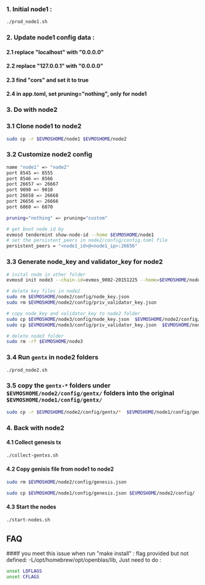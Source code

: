 ### 1. Initial node1 :

```bash
./prod_node1.sh
```

### 2. Update node1 config data :

#### 2.1 replace "localhost" with "0.0.0.0"

#### 2.2 replace "127.0.0.1" with "0.0.0.0"

#### 2.3 find "cors" and set it to true

#### 2.4 in app.toml, set pruning="nothing", only for node1

### 3. Do with node2 

### 3.1 Clone node1 to node2 

```bash
sudo cp -r $EVMOSHOME/node1 $EVMOSHOME/node2
```

### 3.2 Customize node2 config

```bash
name "node1" => "node2"
port 8545 => 8555
port 8546 => 8566
port 26657 => 26667
port 9090 => 9010
port 26658 => 26668
port 26656 => 26666
port 6060 => 6070

pruning="nothing" => pruning="custom"

# get boot node id by 
evmosd tendermint show-node-id --home $EVMOSHOME/node1
# set the persistent_peers in node2/config/config.toml file
persistent_peers = "<node1_id>@<node1_ip>:26656"
```

### 3.3 Generate node_key and validator_key for node2

```bash
# inital node in other folder
evmosd init node3 --chain-id=evmos_9002-20151225 --home=$EVMOSHOME/node3

# delete key files in node2
sudo rm $EVMOSHOME/node2/config/node_key.json
sudo rm $EVMOSHOME/node2/config/priv_validator_key.json

# copy node_key and validator_key to node2 folder
sudo cp $EVMOSHOME/node3/config/node_key.json  $EVMOSHOME/node2/config/
sudo cp $EVMOSHOME/node3/config/priv_validator_key.json  $EVMOSHOME/node2/config/

# delete node3 folder
sudo rm -rf $EVMOSHOME/node3
```

### 3.4 Run `gentx` in node2 folders
```bash
./prod_node2.sh
```
### 3.5 copy the `gentx-*` folders under  `$EVMOSHOME/node2/config/gentx/` folders into the original `$EVMOSHOME/node1/config/gentx/`

```bash
sudo cp -r $EVMOSHOME/node2/config/gentx/*  $EVMOSHOME/node1/config/gentx/
```

### 4. Back with node2 
#### 4.1 Collect genesis tx 

```bash
./collect-gentxs.sh
```

#### 4.2 Copy genisis file from node1 to node2

```bash
sudo rm $EVMOSHOME/node2/config/genesis.json

sudo cp $EVMOSHOME/node1/config/genesis.json $EVMOSHOME/node2/config/
```

#### 4.3 Start the nodes

```bash
./start-nodes.sh
```

## FAQ
###If you meet this issue when run "make install" : flag provided but not defined: -L/opt/homebrew/opt/openblas/lib, Just need to do :

```bash
unset LDFLAGS
unset CFLAGS
```
